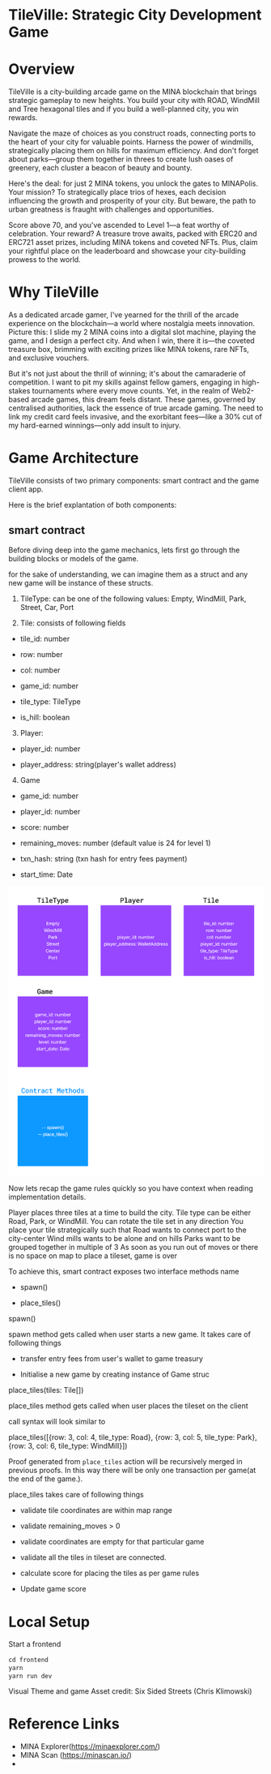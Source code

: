 # TileVille: Strategic City Development Game

# Overview

TileVille is a city-building arcade game on the MINA blockchain that brings strategic gameplay to new heights. You build your city with ROAD, WindMill and Tree hexagonal tiles and if you build a well-planned city, you win rewards.


Navigate the maze of choices as you construct roads, connecting ports to the heart of your city for valuable points. Harness the power of windmills, strategically placing them on hills for maximum efficiency. And don't forget about parks—group them together in threes to create lush oases of greenery, each cluster a beacon of beauty and bounty.

Here's the deal: for just 2 MINA tokens, you unlock the gates to MINAPolis. Your mission? To strategically place trios of hexes, each decision influencing the growth and prosperity of your city. But beware, the path to urban greatness is fraught with challenges and opportunities.


Score above 70, and you've ascended to Level 1—a feat worthy of celebration. Your reward? A treasure trove awaits, packed with ERC20 and ERC721 asset prizes, including MINA tokens and coveted NFTs. Plus, claim your rightful place on the leaderboard and showcase your city-building prowess to the world.


# Why TileVille

As a dedicated arcade gamer, I've yearned for the thrill of the arcade experience on the blockchain—a world where nostalgia meets innovation. Picture this: I slide my 2 MINA coins into a digital slot machine, playing the game, and I design a perfect city. And when I win, there it is—the coveted treasure box, brimming with exciting prizes like MINA tokens, rare NFTs, and exclusive vouchers.

But it's not just about the thrill of winning; it's about the camaraderie of competition. I want to pit my skills against fellow gamers, engaging in high-stakes tournaments where every move counts.
Yet, in the realm of Web2-based arcade games, this dream feels distant. These games, governed by centralised authorities, lack the essence of true arcade gaming. The need to link my credit card feels invasive, and the exorbitant fees—like a 30% cut of my hard-earned winnings—only add insult to injury.



# Game Architecture

TileVille consists of two primary components: smart contract and the game client app.

Here is the brief explantation of both components:

## smart contract
Before diving deep into the game mechanics, lets first go through the building blocks or models of the game.

for the sake of understanding, we can imagine them as a struct and any new game will be instance of these structs.

1. TileType: can be one of the following values: Empty, WindMill, Park, Street, Car, Port

2. Tile: consists of following fields

  - tile_id: number

  - row: number

  - col: number

  - game_id: number

  - tile_type: TileType

  - is_hill: boolean

3. Player:

  - player_id: number

  - player_address: string(player's wallet address)

 4. Game

  - game_id: number

  - player_id: number

  - score: number

  - remaining_moves: number (default value is 24 for level 1)

  - txn_hash: string (txn hash for entry fees payment)

  - start_time: Date

![Game model architecture](/docs/minapolis_architecture.png)



Now lets recap the game rules quickly so you have context when reading implementation details.

Player places three tiles at a time to build the city.
Tile type can be either Road, Park, or WindMill.
You can rotate the tile set in any direction
You place your tile strategically such that
 Road wants to connect port to the city-center
 Wind mills wants to be alone and on hills
 Parks want to be grouped together in multiple of 3
As soon as you run out of moves or there is no space on map to place a tileset, game is over

 

To achieve this, smart contract exposes two interface methods name

- spawn()

- place_tiles()

spawn()

spawn method gets called when user starts a new game. It takes care of following things

- transfer entry fees from user's wallet to game treasury

- Initialise a new game by creating instance of Game struc


 

place_tiles(tiles: Tile[])

place_tiles method gets called when user places the tileset on the client

call syntax will look similar to

place_tiles([{row: 3, col: 4, tile_type: Road}, {row: 3, col: 5, tile_type: Park}, {row: 3, col: 6, tile_type: WindMill}])

Proof generated from `place_tiles` action will be recursively merged in previous proofs. In this way there will be only one transaction per game(at the end of the game.). 

place_tiles takes care of following things

- validate tile coordinates are within map range

- validate remaining_moves > 0

- validate coordinates are empty for that particular game

- validate all the tiles in tileset are connected.

- calculate score for placing the tiles as per game rules

- Update game score



# Local Setup
Start a frontend

```
cd frontend
yarn
yarn run dev
```


Visual Theme and game Asset credit:
Six Sided Streets (Chris Klimowski)


# Reference Links

- MINA Explorer(https://minaexplorer.com/)
- MINA Scan (https://minascan.io/)
- 
